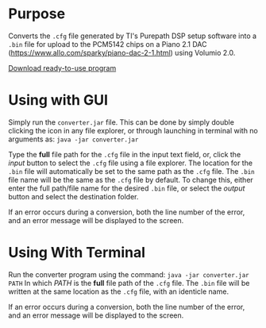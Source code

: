 # Purpose
Converts the `.cfg` file generated by TI's Purepath DSP setup software into a `.bin` file for upload to the PCM5142 chips on a Piano 2.1 DAC (https://www.allo.com/sparky/piano-dac-2-1.html) using Volumio 2.0.

[Download ready-to-use program](https://github.com/JasonVanKerkhoven/purepath-bin-converter/raw/master/converter.jar)


# Using with GUI
Simply run the `converter.jar` file.
This can be done by simply double clicking the icon in any file explorer, or through launching in terminal with no arguments as: `java -jar converter.jar`

Type the **full** file path for the `.cfg` file in the input text field, or, click the *input* button to select the `.cfg` file using a file explorer.
The location for the `.bin` file will automatically be set to the same path as the `.cfg` file. The `.bin` file name will be the same as the `.cfg` file by default. To change this, either enter the full path/file name for the desired `.bin` file, or select the *output* button and select the destination folder.

If an error occurs during a conversion, both the line number of the error, and an error message will be displayed to the screen.



# Using With Terminal
Run the converter program using the command: `java -jar converter.jar PATH`
In which *PATH* is the **full** file path of the `.cfg` file.
The `.bin` file will be written at the same location as the `.cfg` file, with an identicle name.

If an error occurs during a conversion, both the line number of the error, and an error message will be displayed to the screen.

